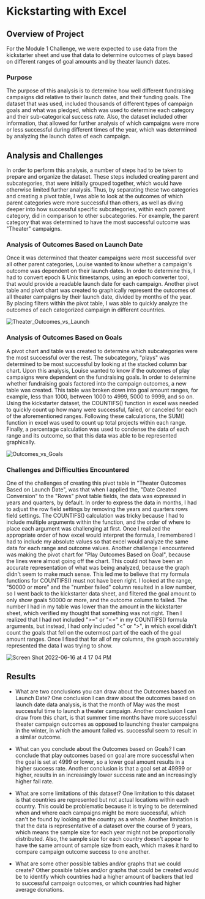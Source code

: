 # Kickstarting with Excel

## Overview of Project
  For the Module 1 Challenge, we were expected to use data from the kickstarter sheet and use that data to determine outcomes of plays based on different ranges of goal amounts and by theater launch dates. 
  
### Purpose
  The purpose of this analysis is to determine how well different fundraising campaigns did relative to their launch dates, and their funding goals. The dataset that was used, included thousands of different types of campaign goals and what was pledged, which was used to determine each category and their sub-categorical success rate. Also, the dataset included other information, that allowed for further analysis of which campaigns were more or less successful during different times of the year, which was determined by analyzing the launch dates of each campaign. 
  
## Analysis and Challenges
  In order to perform this analysis, a number of steps had to be taken to prepare and organize the dataset. These steps included creating parent and subcategories, that were initially grouped together, which would have otherwise limited further analysis. Thus, by separating these two categories and creating a pivot table, I was able to look at the outcomes of which parent categories were more successful than others, as well as diving deeper into how successful specific subcategories, within each parent category, did in comparison to other subcategories. For example, the parent category that was determined to have the most successful outcome was "Theater" campaigns. 

### Analysis of Outcomes Based on Launch Date
  Once it was determined that theater campaigns were most successful over all other parent categories, Louise wanted to know whether a campaign's outcome was dependent on their launch dates. In order to determine this, I had to convert epoch & Unix timestamps, using an epoch converter tool, that would provide a readable launch date for each campaign. Another pivot table and pivot chart was created to graphically represent the outcomes of all theater campaigns by their launch date, divided by months of the year. By placing filters within the pivot table, I was able to quickly analyze the outcomes of each categorized campaign in different countries.
  
  ![Theater_Outcomes_vs_Launch](https://user-images.githubusercontent.com/104864579/174192872-432600b1-0e47-46c8-b270-0e3dd26158c4.png)

### Analysis of Outcomes Based on Goals
  A pivot chart and table was created to determine which subcategories were the most successful over the rest. The subcategory, "plays" was determined to be most successful by looking at the stacked column bar chart. Upon this analysis, Louise wanted to know if the outcomes of play campaigns were dependent on the fundraising goals. 
	In order to determine whether fundraising goals factored into the campaign outcomes, a new table was created. This table was broken down into goal amount ranges, for example, less than 1000, between 1000 to 4999, 5000 to 9999, and so on. Using the kickstarter dataset, the COUNTIFS() function in excel was needed to quickly count up how many were successful, failed, or canceled for each of the aforementioned ranges. Following these calculations, the SUM() function in excel was used to count up total projects within each range. Finally, a percentage calculation was used to condense the data of each range and its outcome, so that this data was able to be represented graphically. 
	
  ![Outcomes_vs_Goals](https://user-images.githubusercontent.com/104864579/174192903-4b698bb7-4d08-423b-935e-dfe8a980967d.png)


### Challenges and Difficulties Encountered
  One of the challenges of creating this pivot table in "Theater Outcomes Based on Launch Date", was that when I applied the, "Date Created Conversion" to the "Rows" pivot table fields, the data was expressed in years and quarters, by default. In order to express the data in months, I had to adjust the row field settings by removing the years and quarters rows field settings. 
	The COUNTIFS() calculation was tricky because I had to include multiple arguments within the function, and the order of where to place each argument was challenging at first. Once I realized the appropriate order of how excel would interpret the formula, I remembered I had to include my absolute values so that excel would analyze the same data for each range and outcome values. 
	Another challenge I encountered was making the pivot chart for "Play Outcomes Based on Goal", because the lines were almost going off the chart. This could not have been an accurate representation of what was being analyzed, because the graph didn't seem to make much sense. This led me to believe that my formula functions for COUNTIFS() must not have been right. I looked at the range, "50000 or more" and the "number failed" column resulted in a low number, so I went back to the kickstarter data sheet, and filtered the goal amount to only show goals 50000 or more, and the outcome column to failed. The number I had in my table was lower than the amount in the kickstarter sheet, which verified my thought that something was not right. Then I realized that I had not included ">=" or "<=" in my COUNTIFS() formula arguments, but instead, I had only included "<" or ">", in which excel didn't count the goals that fell on the outermost part of the each of the goal amount ranges. Once I fixed that for all of my columns, the graph accurately represented the data I was trying to show.
	
  ![Screen Shot 2022-06-16 at 4 17 04 PM](https://user-images.githubusercontent.com/104864579/174193559-80a4b71d-20f0-4e91-97cd-97df59db5936.png)

## Results

- What are two conclusions you can draw about the Outcomes based on Launch Date?
  One conclusion I can draw about the outcomes based on launch date data analysis, is that the month of May was the most successful time to launch a theater campaign. Another conclusion I can draw from this chart, is that summer time months have more successful theater campaign outcomes as opposed to launching theater campaigns in the winter, in which the amount failed vs. successful seem to result in a similar outcome. 
	
- What can you conclude about the Outcomes based on Goals?
  I can conclude that play outcomes based on goal are more successful when the goal is set at 4999 or lower, so a lower goal amount results in a higher success rate. Another conclusion is that a goal set at 49999 or higher, results in an increasingly lower success rate and an increasingly higher fail rate. 
  
- What are some limitations of this dataset?
  One limitation to this dataset is that countries are represented but not actual locations within each country. This could be problematic because it is trying to be determined when and where each campaigns might be more successful, which can't be found by looking at the country as a whole. 
	Another limitation is that the data is representative of a dataset over the course of 9 years, which means the sample size for each year might not be proportionally distributed. Also, the sample size for each country doesn't appear to have the same amount of sample size from each, which makes it hard to compare campaign outcome success to one another. 
  
- What are some other possible tables and/or graphs that we could create?
  Other possible tables and/or graphs that could be created would be to identify which countries had a higher amount of backers that led to successful campaign outcomes, or which countries had higher average donations. 
